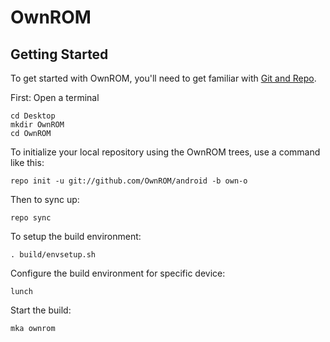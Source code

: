 OwnROM
===========

Getting Started
---------------

To get started with OwnROM, you'll need to get
familiar with [Git and Repo](http://source.android.com/source/using-repo.html).

First:
Open a terminal

    cd Desktop
    mkdir OwnROM
    cd OwnROM
    
To initialize your local repository using the OwnROM trees, use a command like this:

    repo init -u git://github.com/OwnROM/android -b own-o

Then to sync up:

    repo sync
    
To setup the build environment:

    . build/envsetup.sh
    
Configure the build environment for specific device:

    lunch
    
Start the build:

    mka ownrom

